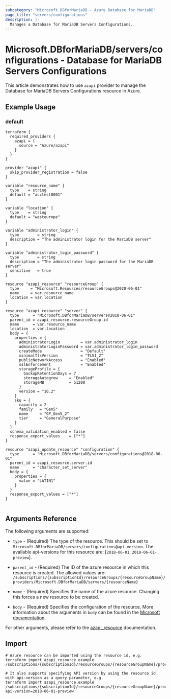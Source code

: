 ```yaml
---
subcategory: "Microsoft.DBforMariaDB - Azure Database for MariaDB"
page_title: "servers/configurations"
description: |-
  Manages a Database for MariaDB Servers Configurations.
---
```


# Microsoft.DBforMariaDB/servers/configurations - Database for MariaDB Servers Configurations

This article demonstrates how to use `azapi` provider to manage the Database for MariaDB Servers Configurations resource in Azure.



## Example Usage

### default

```hcl
terraform {
  required_providers {
    azapi = {
      source = "Azure/azapi"
    }
  }
}

provider "azapi" {
  skip_provider_registration = false
}

variable "resource_name" {
  type    = string
  default = "acctest0001"
}

variable "location" {
  type    = string
  default = "westeurope"
}

variable "administrator_login" {
  type        = string
  description = "The administrator login for the MariaDB server"
}

variable "administrator_login_password" {
  type        = string
  description = "The administrator login password for the MariaDB server"
  sensitive   = true
}

resource "azapi_resource" "resourceGroup" {
  type     = "Microsoft.Resources/resourceGroups@2020-06-01"
  name     = var.resource_name
  location = var.location
}

resource "azapi_resource" "server" {
  type      = "Microsoft.DBforMariaDB/servers@2018-06-01"
  parent_id = azapi_resource.resourceGroup.id
  name      = var.resource_name
  location  = var.location
  body = {
    properties = {
      administratorLogin         = var.administrator_login
      administratorLoginPassword = var.administrator_login_password
      createMode                 = "Default"
      minimalTlsVersion          = "TLS1_2"
      publicNetworkAccess        = "Enabled"
      sslEnforcement             = "Enabled"
      storageProfile = {
        backupRetentionDays = 7
        storageAutogrow     = "Enabled"
        storageMB           = 51200
      }
      version = "10.2"
    }
    sku = {
      capacity = 2
      family   = "Gen5"
      name     = "GP_Gen5_2"
      tier     = "GeneralPurpose"
    }
  }
  schema_validation_enabled = false
  response_export_values    = ["*"]
}

resource "azapi_update_resource" "configuration" {
  type      = "Microsoft.DBforMariaDB/servers/configurations@2018-06-01"
  parent_id = azapi_resource.server.id
  name      = "character_set_server"
  body = {
    properties = {
      value = "LATIN1"
    }
  }
  response_export_values = ["*"]
}


```



## Arguments Reference

The following arguments are supported:

* `type` - (Required) The type of the resource. This should be set to `Microsoft.DBforMariaDB/servers/configurations@api-version`. The available api-versions for this resource are: [`2018-06-01`, `2018-06-01-preview`].

* `parent_id` - (Required) The ID of the azure resource in which this resource is created. The allowed values are:  
  `/subscriptions/{subscriptionId}/resourceGroups/{resourceGroupName}/providers/Microsoft.DBforMariaDB/servers/{resourceName}`

* `name` - (Required) Specifies the name of the azure resource. Changing this forces a new resource to be created.

* `body` - (Required) Specifies the configuration of the resource. More information about the arguments in `body` can be found in the [Microsoft documentation](https://learn.microsoft.com/en-us/azure/templates/Microsoft.DBforMariaDB/servers/configurations?pivots=deployment-language-terraform).

For other arguments, please refer to the [azapi_resource](https://registry.terraform.io/providers/Azure/azapi/latest/docs/resources/resource) documentation.

## Import

 ```shell
 # Azure resource can be imported using the resource id, e.g.
 terraform import azapi_resource.example /subscriptions/{subscriptionId}/resourceGroups/{resourceGroupName}/providers/Microsoft.DBforMariaDB/servers/{resourceName}/configurations/{resourceName}
 
 # It also supports specifying API version by using the resource id with api-version as a query parameter, e.g.
 terraform import azapi_resource.example /subscriptions/{subscriptionId}/resourceGroups/{resourceGroupName}/providers/Microsoft.DBforMariaDB/servers/{resourceName}/configurations/{resourceName}?api-version=2018-06-01-preview
 ```
